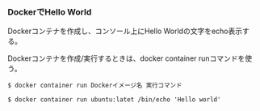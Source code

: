 ### DockerでHello World
Dockerコンテナを作成し、コンソール上にHello Worldの文字をecho表示する。

Dockerコンテナを作成/実行するときは、docker container runコマンドを使う。

```
$ docker container run Dockerイメージ名 実行コマンド
```

```
$ docker container run ubuntu:latet /bin/echo 'Hello world'
```
